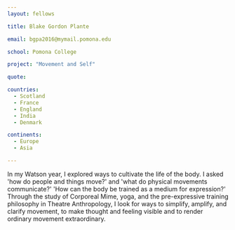 ```yaml
---
layout: fellows

title: Blake Gordon Plante

email: bgpa2016@mymail.pomona.edu

school: Pomona College

project: "Movement and Self"

quote: 

countries:
  - Scotland
  - France
  - England
  - India
  - Denmark

continents:
  - Europe
  - Asia

---
```


In my Watson year, I explored ways to cultivate the life of the body. I asked 'how do people and things move?' and 'what do physical movements communicate?' 'How can the body be trained as a medium for expression?' Through the study of Corporeal Mime, yoga, and the pre-expressive training philosophy in Theatre Anthropology, I look for ways to simplify, amplify, and clarify movement, to make thought and feeling visible and to render ordinary movement extraordinary.